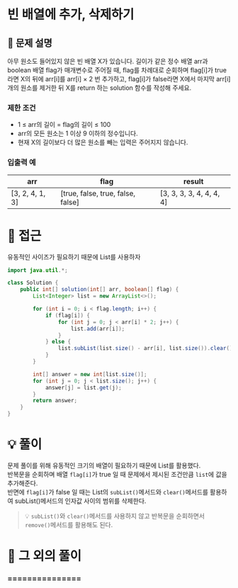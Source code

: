 # 빈 배열에 추가, 삭제하기

## 📌 문제 설명

아무 원소도 들어있지 않은 빈 배열 X가 있습니다. 길이가 같은 정수 배열 arr과 boolean 배열 flag가 매개변수로 주어질 때, flag를 차례대로 순회하며 flag[i]가 true라면 X의 뒤에 arr[i]를 arr[i] × 2 번 추가하고, flag[i]가 false라면 X에서 마지막 arr[i]개의 원소를 제거한 뒤 X를 return 하는 solution 함수를 작성해 주세요.

### 제한 조건

- 1 ≤ arr의 길이 = flag의 길이 ≤ 100
- arr의 모든 원소는 1 이상 9 이하의 정수입니다.
- 현재 X의 길이보다 더 많은 원소를 빼는 입력은 주어지지 않습니다.

### 입출력 예

| arr             | flag                              | result                   |
| --------------- | --------------------------------- | ------------------------ |
| [3, 2, 4, 1, 3] | [true, false, true, false, false] | [3, 3, 3, 3, 4, 4, 4, 4] |

# 🧐 접근

유동적인 사이즈가 필요하기 때문에 List를 사용하자

```java
import java.util.*;

class Solution {
    public int[] solution(int[] arr, boolean[] flag) {
        List<Integer> list = new ArrayList<>();

        for (int i = 0; i < flag.length; i++) {
            if (flag[i]) {
                for (int j = 0; j < arr[i] * 2; j++) {
                    list.add(arr[i]);
                }
            } else {
                list.subList(list.size() - arr[i], list.size()).clear();
            }
        }

        int[] answer = new int[list.size()];
        for (int j = 0; j < list.size(); j++) {
            answer[j] = list.get(j);
        }
        return answer;
    }
}
```

# 💡 풀이

문제 풀이를 위해 유동적인 크기의 배열이 필요하기 때문에 List를 활용했다.<br/>
반복문을 순회하며 배열 `flag[i]`가 true 일 때 문제에서 제시된 조건만큼 `list`에 값을 추가해준다.<br />
반면에 `flag[i]`가 false 일 때는 List의 `subList()`메서드와 `clear()`메서드를 활용하여 subList()메서드의 인자값 사이의 범위를 삭제한다.

> 💡 `subList()`와 `clear()`메서드를 사용하지 않고 반복문을 순회하면서 `remove()`메서드를 활용해도 된다.

# 📘 그 외의 풀이

### ===============

